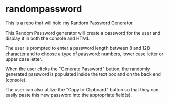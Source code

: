 # randompassword
This is a repo that will hold my Random Password Generator.

This Random Password generator will create a password for the user and display it in both the console and HTML.

The user is prompted to enter a password length between 8 and 128 character and to choose a type of password: numbers, lower case letter or upper case letter.

When the user clicks the "Generate Password" button, the randomly generated password is populated inside the text box and on the back end (console).

The user can also utilize the "Copy to Clipboard" button so that they can easily paste this new password into the appropriate field(s).
